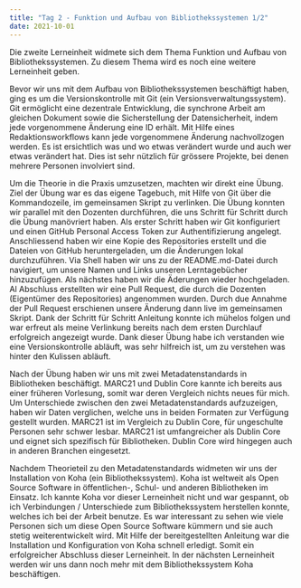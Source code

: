 ```yaml
---
title: "Tag 2 - Funktion und Aufbau von Bibliothekssystemen 1/2"
date: 2021-10-01
---
```

Die zweite Lerneinheit widmete sich dem Thema Funktion und Aufbau von Bibliothekssystemen. Zu diesem Thema wird es noch eine weitere Lerneinheit geben.

Bevor wir uns mit dem Aufbau von Bibliothekssystemen beschäftigt haben, ging es um die Versionskontrolle mit Git (ein Versionsverwaltungssystem). Git ermöglicht eine dezentrale Entwicklung, die synchrone Arbeit am gleichen Dokument sowie die Sicherstellung der Datensicherheit, indem jede vorgenommene Änderung eine ID erhält. Mit Hilfe eines Redaktionsworkflows kann jede vorgenommene Änderung nachvollzogen werden. Es ist ersichtlich was und wo etwas verändert wurde und auch wer etwas verändert hat. Dies ist sehr nützlich für grössere Projekte, bei denen mehrere Personen involviert sind. 

Um die Theorie in die Praxis umzusetzen, machten wir direkt eine Übung. Ziel der Übung war es das eigene Tagebuch, mit Hilfe von Git über die Kommandozeile, im gemeinsamen Skript zu verlinken. Die Übung konnten wir parallel mit den Dozenten durchführen, die uns Schritt für Schritt durch die Übung manövriert haben. Als erster Schritt haben wir Git konfiguriert und einen GitHub Personal Access Token zur Authentifizierung angelegt. Anschliessend haben wir eine Kopie des Repositories erstellt und die Dateien von GitHub heruntergeladen, um die Änderungen lokal durchzuführen. Via Shell haben wir uns zu der README.md-Datei durch navigiert, um unsere Namen und Links unseren Lerntagebücher hinzuzufügen. Als nächstes haben wir die Äderungen wieder hochgeladen. Al Abschluss erstellten wir eine Pull Request, die durch die Dozenten (Eigentümer des Repositories) angenommen wurden. Durch due Annahme der Pull Request erschienen unsere Änderung dann live im gemeinsamen Skript. Dank der Schritt für Schritt Anleitung konnte ich mühelos folgen und war erfreut als meine Verlinkung bereits nach dem ersten Durchlauf erfolgreich angezeigt wurde. Dank dieser Übung habe ich verstanden wie eine Versionskontrolle abläuft, was sehr hilfreich ist, um zu verstehen was hinter den Kulissen abläuft.

Nach der Übung haben wir uns mit zwei Metadatenstandards in Bibliotheken beschäftigt. MARC21 und Dublin Core kannte ich bereits aus einer früheren Vorlesung, somit war deren Vergleich nichts neues für mich. Um Unterschiede zwischen den zwei Metadatenstandards aufzuzeigen, haben wir Daten verglichen, welche uns in beiden Formaten zur Verfügung gestellt wurden. MARC21 ist im Vergleich zu Dublin Core, für ungeschulte Personen sehr schwer lesbar. MARC21 ist umfangreicher als Dublin Core und eignet sich spezifisch für Bibliotheken. Dublin Core wird hingegen auch in anderen Branchen eingesetzt. 

Nachdem Theorieteil zu den Metadatenstandards widmeten wir uns der Installation von Koha (ein Bibliothekssystem). Koha ist weltweit als Open Source Software in öffentlichen-, Schul- und anderen Bibliotheken im Einsatz. Ich kannte Koha vor dieser Lerneinheit nicht und war gespannt, ob ich Verbindungen / Unterschiede zum Bibliothekssystem herstellen konnte, welches ich bei der Arbeit benutze. Es war interessant zu sehen wie viele Personen sich um diese Open Source Software kümmern und sie auch stetig weiterentwickelt wird. Mit Hilfe der bereitgestellten Anleitung war die Installation und Konfiguration von Koha schnell erledigt. Somit ein erfolgreicher Abschluss dieser Lerneinheit. In der nächsten Lerneinheit werden wir uns dann noch mehr mit dem Bibliothekssystem Koha beschäftigen.


 
